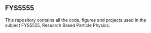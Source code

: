 ## FYS5555
This repository contains all the code, figures and projects used in the subject FYS5555, Research Based Particle Physics. 
